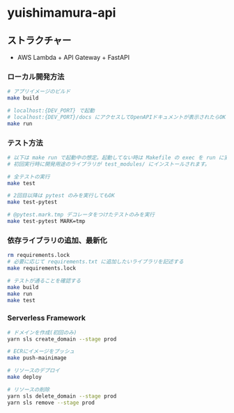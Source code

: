 # yuishimamura-api

## ストラクチャー

- AWS Lambda + API Gateway + FastAPI

### ローカル開発方法

```sh
# アプリイメージのビルド
make build

# localhost:{DEV_PORT} で起動
# localhost:{DEV_PORT}/docs にアクセスしてOpenAPIドキュメントが表示されたらOK
make run
```

### テスト方法

```sh
# 以下は make run で起動中の想定。起動してない時は Makefile の exec を run に変えてください。
# 初回実行時に開発用途のライブラリが test_modules/ にインストールされます。

# 全テストの実行
make test

# 2回目以降は pytest のみを実行してもOK
make test-pytest

# @pytest.mark.tmp デコレータをつけたテストのみを実行
make test-pytest MARK=tmp
```

### 依存ライブラリの追加、最新化

```sh
rm requirements.lock
# 必要に応じて requirements.txt に追加したいライブラリを記述する
make requirements.lock

# テストが通ることを確認する
make build
make run
make test
```

### Serverless Framework

```sh
# ドメインを作成(初回のみ)
yarn sls create_domain --stage prod

# ECRにイメージをプッシュ
make push-mainimage

# リソースのデプロイ
make deploy

# リソースの削除
yarn sls delete_domain --stage prod
yarn sls remove --stage prod
```
